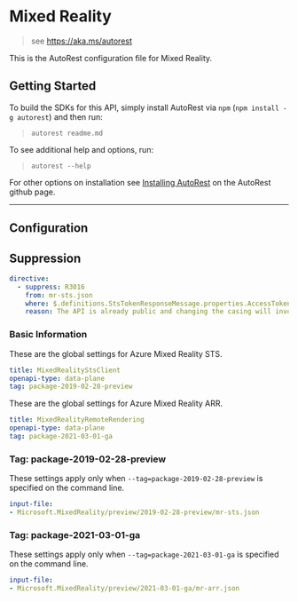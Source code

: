 # Mixed Reality

> see https://aka.ms/autorest

This is the AutoRest configuration file for Mixed Reality.

## Getting Started

To build the SDKs for this API, simply install AutoRest via `npm` (`npm install -g autorest`) and then run:

> `autorest readme.md`

To see additional help and options, run:

> `autorest --help`

For other options on installation see [Installing AutoRest](https://aka.ms/autorest/install) on the AutoRest github page.

---

## Configuration

## Suppression

``` yaml
directive:
  - suppress: R3016
    from: mr-sts.json
    where: $.definitions.StsTokenResponseMessage.properties.AccessToken
    reason: The API is already public and changing the casing will involve a breaking change.
```

### Basic Information

These are the global settings for Azure Mixed Reality STS.

```yaml
title: MixedRealityStsClient
openapi-type: data-plane
tag: package-2019-02-28-preview
```

These are the global settings for Azure Mixed Reality ARR.

```yaml
title: MixedRealityRemoteRendering
openapi-type: data-plane
tag: package-2021-03-01-ga
```


### Tag: package-2019-02-28-preview

These settings apply only when `--tag=package-2019-02-28-preview` is specified on the command line.

``` yaml $(tag) == 'package-2019-02-28-preview'
input-file:
- Microsoft.MixedReality/preview/2019-02-28-preview/mr-sts.json
```

### Tag: package-2021-03-01-ga

These settings apply only when `--tag=package-2021-03-01-ga` is specified on the command line.

``` yaml $(tag) == 'package-2021-03-01-ga'
input-file:
- Microsoft.MixedReality/preview/2021-03-01-ga/mr-arr.json
```
